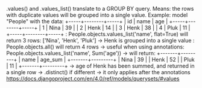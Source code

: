 .values() and .values_list() translate to a GROUP BY query. 
Means: the rows with duplicate values will be grouped into a single value.
Example: model "People" with the data:
+-----+--------+-----+
| id  |  name  | age |
+-----+--------+-----+
| 1   |   Nina | 39  |
| 2   |  Henk  | 14  |
| 3   |  Henk  | 38  |
| 4   |  Pluk  | 11  |
+-----+--------+-----+
: People.objects.values_list('name', flat=True) will return 3 rows: ['Nina', 'Henk', 'Pluk'] -> Henk is grouped into a single value
: People.objects.all() will return 4 rows
-> useful when using annotations:
People.objects.values_list('name', Sum('age')) -> will return:
+-------+---------+
|  name | age_sum |
+-------+---------+
|  Nina |   39    |
|  Henk |   52    |
|  Pluk |   11    |
+-------+---------+
-> age of Henk has been summed, and returned in a single row
-> .distinct() if different -> it only applies after the annotations
https://docs.djangoproject.com/en/4.0/ref/models/querysets/#values
